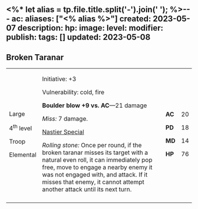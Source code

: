 <%* let alias = tp.file.title.split('-').join(' '); %>---
ac: 
aliases: ["<% alias %>"]
created: 2023-05-07
description: 
hp: 
image: 
level: 
modifier: 
publish: 
tags: []
updated: 2023-05-08
---

## Broken Taranar

<table>
<colgroup>
<col style="width: 16%" />
<col style="width: 72%" />
<col style="width: 5%" />
<col style="width: 5%" />
</colgroup>
<tbody>
<tr class="odd">
<td><p>Large</p>
<p>4<sup>th</sup> level</p>
<p>Troop</p>
<p>Elemental</p></td>
<td><p>Initiative: +3</p>
<p>Vulnerability: cold, fire</p>
<p><strong>Boulder blow +9 vs. AC</strong>—21 damage</p>
<p><em>Miss:</em> 7 damage.</p>
<p><u>Nastier Special</u></p>
<p><em>Rolling stone:</em> Once per round, if the broken taranar misses
its target with a natural even roll, it can immediately pop free, move
to engage a nearby enemy it was not engaged with, and attack. If it
misses that enemy, it cannot attempt another attack until its next
turn.</p></td>
<td><p><strong>AC</strong></p>
<p><strong>PD</strong></p>
<p><strong>MD</strong></p>
<p><strong>HP</strong></p></td>
<td><p>20</p>
<p>18</p>
<p>14</p>
<p>76</p></td>
</tr>
<tr class="even">
<td></td>
<td></td>
<td></td>
<td></td>
</tr>
</tbody>
</table>
